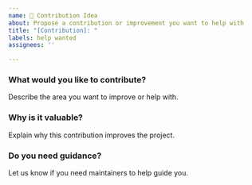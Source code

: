 ```yaml
---
name: 🤝 Contribution Idea
about: Propose a contribution or improvement you want to help with
title: "[Contribution]: "
labels: help wanted
assignees: ''

---
```


### What would you like to contribute?

Describe the area you want to improve or help with.

### Why is it valuable?

Explain why this contribution improves the project.

### Do you need guidance?

Let us know if you need maintainers to help guide you.
